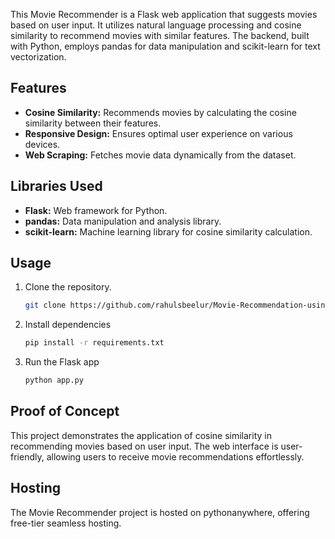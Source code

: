 This Movie Recommender is a Flask web application that suggests movies based on user input. It utilizes natural language processing and cosine similarity to recommend movies with similar features. The backend, built with Python, employs pandas for data manipulation and scikit-learn for text vectorization.

## Features

- **Cosine Similarity:** Recommends movies by calculating the cosine similarity between their features.
- **Responsive Design:** Ensures optimal user experience on various devices.
- **Web Scraping:** Fetches movie data dynamically from the dataset.

## Libraries Used

- **Flask:** Web framework for Python.
- **pandas:** Data manipulation and analysis library.
- **scikit-learn:** Machine learning library for cosine similarity calculation.

## Usage

1. Clone the repository.

   ```bash
   git clone https://github.com/rahulsbeelur/Movie-Recommendation-using-Scikit-learn.git
   ```

2. Install dependencies

   ```bash
   pip install -r requirements.txt
   ```

3. Run the Flask app

   ```bash
   python app.py
   ```

## Proof of Concept

This project demonstrates the application of cosine similarity in recommending movies based on user input. The web interface is user-friendly, allowing users to receive movie recommendations effortlessly.

## Hosting
The Movie Recommender project is hosted on pythonanywhere, offering free-tier seamless hosting.
